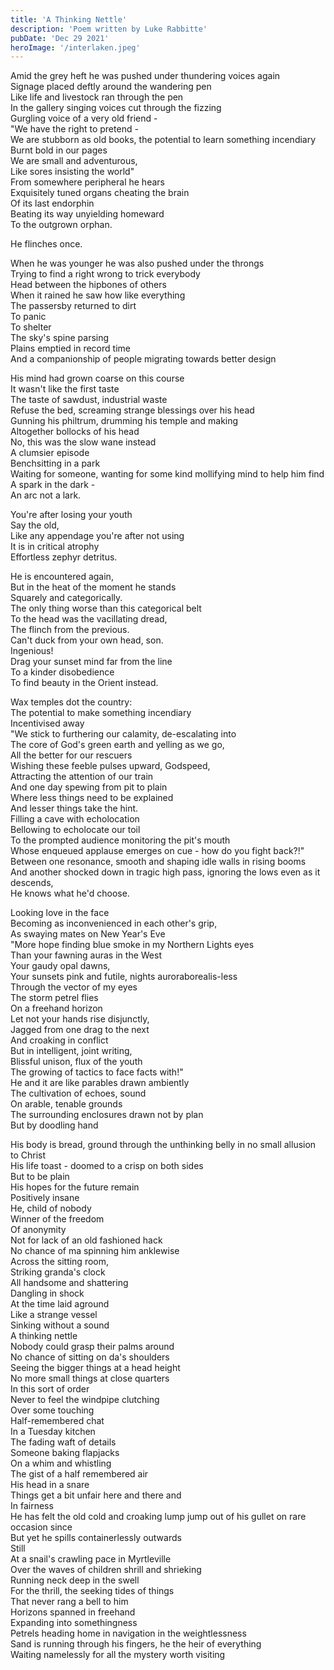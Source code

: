 ```yaml
---
title: 'A Thinking Nettle'
description: 'Poem written by Luke Rabbitte'
pubDate: 'Dec 29 2021'
heroImage: '/interlaken.jpeg'
---
```


Amid the grey heft he was pushed under thundering voices again  
Signage placed deftly around the wandering pen  
Like life and livestock ran through the pen  
In the gallery singing voices cut through the fizzing  
Gurgling voice of a very old friend -  
"We have the right to pretend -  
We are stubborn as old books, the potential to learn something incendiary  
Burnt bold in our pages  
We are small and adventurous,  
Like sores insisting the world"  
From somewhere peripheral he hears  
Exquisitely tuned organs cheating the brain  
Of its last endorphin  
Beating its way unyielding homeward  
To the outgrown orphan.  
  
He flinches once.  
  
When he was younger he was also pushed under the throngs  
Trying to find a right wrong to trick everybody  
Head between the hipbones of others  
When it rained he saw how like everything  
The passersby returned to dirt  
To panic  
To shelter  
The sky's spine parsing  
Plains emptied in record time  
And a companionship of people migrating towards better design  
  
His mind had grown coarse on this course  
It wasn't like the first taste  
The taste of sawdust, industrial waste  
Refuse the bed, screaming strange blessings over his head  
Gunning his philtrum, drumming his temple and making  
Altogether bollocks of his head  
No, this was the slow wane instead  
A clumsier episode  
Benchsitting in a park  
Waiting for someone, wanting for some kind mollifying mind to help him find  
A spark in the dark -  
An arc not a lark.  
  
You're after losing your youth  
Say the old,  
Like any appendage you're after not using  
It is in critical atrophy  
Effortless zephyr detritus.  
  
He is encountered again,  
But in the heat of the moment he stands  
Squarely and categorically.  
The only thing worse than this categorical belt  
To the head was the vacillating dread,  
The flinch from the previous.  
Can't duck from your own head, son.  
Ingenious!  
Drag your sunset mind far from the line  
To a kinder disobedience  
To find beauty in the Orient instead.  
  
Wax temples dot the country:  
The potential to make something incendiary  
Incentivised away  
"We stick to furthering our calamity, de-escalating into  
The core of God's green earth and yelling as we go,  
All the better for our rescuers  
Wishing these feeble pulses upward, Godspeed,  
Attracting the attention of our train  
And one day spewing from pit to plain  
Where less things need to be explained  
And lesser things take the hint.  
Filling a cave with echolocation  
Bellowing to echolocate our toil  
To the prompted audience monitoring the pit's mouth  
Whose enqueued applause emerges on cue - how do you fight back?!"  
Between one resonance, smooth and shaping idle walls in rising booms  
And another shocked down in tragic high pass, ignoring the lows even as it descends,  
He knows what he'd choose.  
  
Looking love in the face  
Becoming as inconvenienced in each other's grip,  
As swaying mates on New Year's Eve  
"More hope finding blue smoke in my Northern Lights eyes  
Than your fawning auras in the West  
Your gaudy opal dawns,  
Your sunsets pink and futile, nights auroraborealis-less  
Through the vector of my eyes  
The storm petrel flies  
On a freehand horizon  
Let not your hands rise disjunctly,  
Jagged from one drag to the next  
And croaking in conflict  
But in intelligent, joint writing,  
Blissful unison, flux of the youth  
The growing of tactics to face facts with!"  
He and it are like parables drawn ambiently  
The cultivation of echoes, sound  
On arable, tenable grounds  
The surrounding enclosures drawn not by plan  
But by doodling hand  
  
His body is bread, ground through the unthinking belly in no small allusion to Christ  
His life toast - doomed to a crisp on both sides  
But to be plain  
His hopes for the future remain  
Positively insane  
He, child of nobody  
Winner of the freedom  
Of anonymity  
Not for lack of an old fashioned hack  
No chance of ma spinning him anklewise  
Across the sitting room,  
Striking granda's clock  
All handsome and shattering  
Dangling in shock  
At the time laid aground  
Like a strange vessel  
Sinking without a sound  
A thinking nettle  
Nobody could grasp their palms around  
No chance of sitting on da's shoulders  
Seeing the bigger things at a head height  
No more small things at close quarters  
In this sort of order  
Never to feel the windpipe clutching  
Over some touching  
Half-remembered chat  
In a Tuesday kitchen  
The fading waft of details  
Someone baking flapjacks  
On a whim and whistling  
The gist of a half remembered air  
His head in a snare  
Things get a bit unfair here and there and  
In fairness  
He has felt the old cold and croaking lump jump out of his gullet on rare occasion since  
But yet he spills containerlessly outwards  
Still  
At a snail's crawling pace in Myrtleville  
Over the waves of children shrill and shrieking  
Running neck deep in the swell  
For the thrill, the seeking tides of things  
That never rang a bell to him  
Horizons spanned in freehand  
Expanding into somethingness  
Petrels heading home in navigation in the weightlessness  
Sand is running through his fingers, he the heir of everything  
Waiting namelessly for all the mystery worth visiting  
